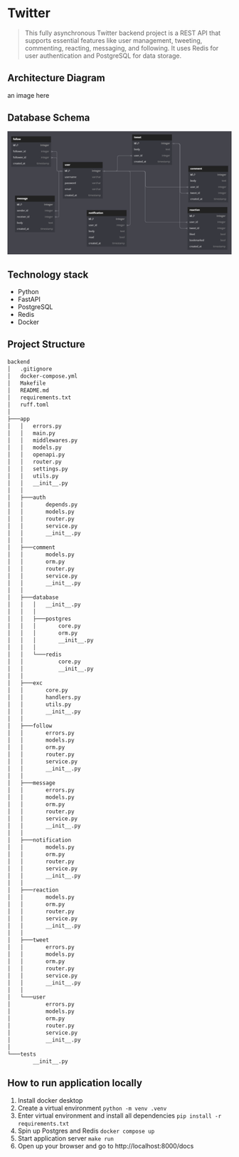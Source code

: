 # Twitter
> This fully asynchronous Twitter backend project is a REST API that supports essential features like user 
> management, tweeting, commenting, reacting, messaging, and following. It uses Redis for user authentication
> and PostgreSQL for data storage.

## Architecture Diagram
an image here


## Database Schema
![](images/database_schema.png)


## Technology stack
- Python
- FastAPI
- PostgreSQL
- Redis
- Docker


## Project Structure
```
backend
│   .gitignore
│   docker-compose.yml
│   Makefile
│   README.md
│   requirements.txt
│   ruff.toml
│
├───app
│   │   errors.py
│   │   main.py
│   │   middlewares.py
│   │   models.py
│   │   openapi.py
│   │   router.py
│   │   settings.py
│   │   utils.py
│   │   __init__.py
│   │
│   ├───auth
│   │       depends.py
│   │       models.py
│   │       router.py
│   │       service.py
│   │       __init__.py
│   │
│   ├───comment
│   │       models.py
│   │       orm.py
│   │       router.py
│   │       service.py
│   │       __init__.py
│   │
│   ├───database
│   │   │   __init__.py
│   │   │
│   │   ├───postgres
│   │   │       core.py
│   │   │       orm.py
│   │   │       __init__.py
│   │   │
│   │   └───redis
│   │           core.py
│   │           __init__.py
│   │
│   ├───exc
│   │       core.py
│   │       handlers.py
│   │       utils.py
│   │       __init__.py
│   │
│   ├───follow
│   │       errors.py
│   │       models.py
│   │       orm.py
│   │       router.py
│   │       service.py
│   │       __init__.py
│   │
│   ├───message
│   │       errors.py
│   │       models.py
│   │       orm.py
│   │       router.py
│   │       service.py
│   │       __init__.py
│   │
│   ├───notification
│   │       models.py
│   │       orm.py
│   │       router.py
│   │       service.py
│   │       __init__.py
│   │
│   ├───reaction
│   │       models.py
│   │       orm.py
│   │       router.py
│   │       service.py
│   │       __init__.py
│   │
│   ├───tweet
│   │       errors.py
│   │       models.py
│   │       orm.py
│   │       router.py
│   │       service.py
│   │       __init__.py
│   │
│   └───user
│           errors.py
│           models.py
│           orm.py
│           router.py
│           service.py
│           __init__.py
│
└───tests
        __init__.py
```


## How to run application locally
1. Install docker desktop
2. Create a virtual environment ```python -m venv .venv```
3. Enter virtual environment and install all dependencies ```pip install -r requirements.txt```
4. Spin up Postgres and Redis ```docker compose up```
5. Start application server ```make run```
6. Open up your browser and go to http://localhost:8000/docs